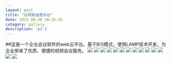 ```yaml
---
layout: post
title: "云视频运营后台"
date: 2015-08-30 16:25:41
category: gallery
description: 'p2-1'
---
```

##这是一个企业会议软件的web云平台。基于B/S模式，使用LAMP技术开发，为企业带来了优质、便捷的视频会议服务。
![](https://github.com/jingzihub/myspace/blob/gh-pages/images/yunshipingbgd/p2-1.png?raw=true)
![](https://github.com/jingzihub/myspace/blob/gh-pages/images/yunshipingbgd/p2-2.png?raw=true)
![](https://github.com/jingzihub/myspace/blob/gh-pages/images/yunshipingbgd/p2-3.png?raw=true)
![](https://github.com/jingzihub/myspace/blob/gh-pages/images/yunshipingbgd/p2-4.png?raw=true)
![](https://github.com/jingzihub/myspace/blob/gh-pages/images/yunshipingbgd/p2-5.png?raw=true)
![](https://github.com/jingzihub/myspace/blob/gh-pages/images/yunshipingbgd/p2-6.png?raw=true)
![](https://github.com/jingzihub/myspace/blob/gh-pages/images/yunshipingbgd/p2-7.png?raw=true)
![](https://github.com/jingzihub/myspace/blob/gh-pages/images/yunshipingbgd/p2-8.png?raw=true)
![](https://github.com/jingzihub/myspace/blob/gh-pages/images/yunshipingbgd/p2-9-1.png?raw=true)
![](https://github.com/jingzihub/myspace/blob/gh-pages/images/yunshipingbgd/p2-9-2.png?raw=true)
![](https://github.com/jingzihub/myspace/blob/gh-pages/images/yunshipingbgd/p2-9-3.png?raw=true)
![](https://github.com/jingzihub/myspace/blob/gh-pages/images/yunshipingbgd/p2-10.png?raw=true)
![](https://github.com/jingzihub/myspace/blob/gh-pages/images/yunshipingbgd/p2-11.png?raw=true)
![](https://github.com/jingzihub/myspace/blob/gh-pages/images/yunshipingbgd/p2-12.png?raw=true)

